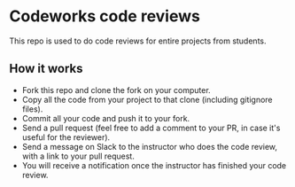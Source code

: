 # Codeworks code reviews

This repo is used to do code reviews for entire projects from students.

## How it works

- Fork this repo and clone the fork on your computer.
- Copy all the code from your project to that clone (including gitignore files).
- Commit all your code and push it to your fork.
- Send a pull request (feel free to add a comment to your PR, in case it's useful for the reviewer).
- Send a message on Slack to the instructor who does the code review, with a link to your pull request.
- You will receive a notification once the instructor has finished your code review.

